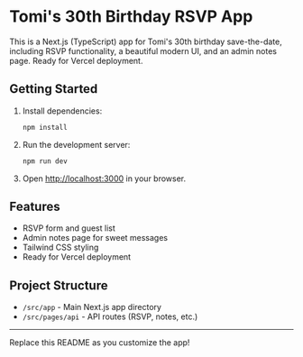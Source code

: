# Tomi's 30th Birthday RSVP App

This is a Next.js (TypeScript) app for Tomi's 30th birthday save-the-date, including RSVP functionality, a beautiful modern UI, and an admin notes page. Ready for Vercel deployment.

## Getting Started

1. Install dependencies:
   ```bash
   npm install
   ```
2. Run the development server:
   ```bash
   npm run dev
   ```
3. Open [http://localhost:3000](http://localhost:3000) in your browser.

## Features
- RSVP form and guest list
- Admin notes page for sweet messages
- Tailwind CSS styling
- Ready for Vercel deployment

## Project Structure
- `/src/app` - Main Next.js app directory
- `/src/pages/api` - API routes (RSVP, notes, etc.)

---

Replace this README as you customize the app!
